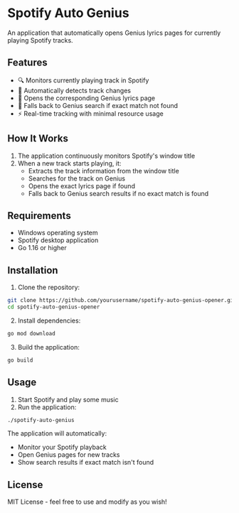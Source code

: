 # Spotify Auto Genius

An application that automatically opens Genius lyrics pages for currently playing Spotify tracks.

## Features

- 🔍 Monitors currently playing track in Spotify
- 🎵 Automatically detects track changes
- 📖 Opens the corresponding Genius lyrics page
- 🔄 Falls back to Genius search if exact match not found
- ⚡ Real-time tracking with minimal resource usage

## How It Works

1. The application continuously monitors Spotify's window title
2. When a new track starts playing, it:
   - Extracts the track information from the window title
   - Searches for the track on Genius
   - Opens the exact lyrics page if found
   - Falls back to Genius search results if no exact match is found

## Requirements

- Windows operating system
- Spotify desktop application
- Go 1.16 or higher

## Installation

1. Clone the repository:
```bash
git clone https://github.com/yourusername/spotify-auto-genius-opener.git
cd spotify-auto-genius-opener
```

2. Install dependencies:
```bash
go mod download
```

3. Build the application:
```bash
go build
```

## Usage

1. Start Spotify and play some music
2. Run the application:
```bash
./spotify-auto-genius
```

The application will automatically:
- Monitor your Spotify playback
- Open Genius pages for new tracks
- Show search results if exact match isn't found

## License

MIT License - feel free to use and modify as you wish!
